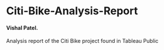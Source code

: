 # Citi-Bike-Analysis-Report
#### Vishal Patel. 
Analysis report of the Citi Bike project found in Tableau Public
